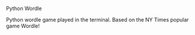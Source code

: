 Python Wordle

Python wordle game played in the terminal. Based on the NY Times popular game Wordle!
